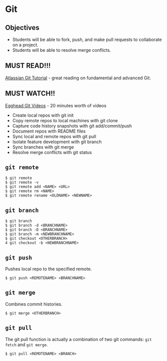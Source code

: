 # Git

## Objectives 
* Students will be able to fork, push, and make pull requests to collaborate on a project.
* Students will be able to resolve merge conflicts.

## MUST READ!!!
[Atlassian Git Tutorial](https://www.atlassian.com/git/tutorials/syncing) - great reading on fundamental and advanced Git.

## MUST WATCH!!
[Egghead Git Videos](https://egghead.io/courses/practical-git-for-everyday-professional-use) - 20 minutes worth of videos
* Create local repos with git init
* Copy remote repos to local machines with git clone
* Capture code history snapshots with git add/commit/push
* Document repos with README files
* Sync local and remote repos with git pull
* Isolate feature development with git branch
* Sync branches with git merge
* Resolve merge conflicts with git status

## `git remote`
```
$ git remote
$ git remote -v
$ git remote add <NAME> <URL>
$ git remote rm <NAME>
$ git remote rename <OLDNAME> <NEWNAME>
```

## `git branch`
```
$ git branch
$ git branch -d <BRANCHNAME>
$ git branch -D <BRANCHNAME>
$ git branch -m <NEWBRANCHNAME>
$ git checkout <OTHERBRANCH>
4 git checkout -b <NEWBRANCHNAME>
```

## `git push`
Pushes local repo to the specified remote.
```
$ git push <REMOTENAME> <BRANCHNAME>
```

## `git merge`
Combines commit histories.
```
$ git merge <OTHERBRANCH>
```

## `git pull`
The git pull function is actually a combination of two git commands: `git fetch` and `git merge`.
```
$ git pull <REMOTENAME> <BRANCH>
```
